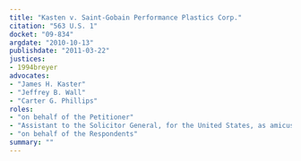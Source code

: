 ```yaml
---
title: "Kasten v. Saint-Gobain Performance Plastics Corp."
citation: "563 U.S. 1"
docket: "09-834"
argdate: "2010-10-13"
publishdate: "2011-03-22"
justices:
- 1994breyer
advocates:
- "James H. Kaster"
- "Jeffrey B. Wall"
- "Carter G. Phillips"
roles:
- "on behalf of the Petitioner"
- "Assistant to the Solicitor General, for the United States, as amicus curiae, supporting the Petitioner"
- "on behalf of the Respondents"
summary: ""
---
```


